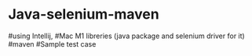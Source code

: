 # Java-selenium-maven

#using Intellij,
#Mac M1 libreries (java package and selenium driver for it)
#maven
#Sample test case
